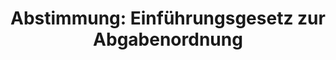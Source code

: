 ---
abstimmung:
  abstimmung: 3
  bundestagssitzung: 184
  legislaturperiode: 19
categories:
- Todo
data:
- title: Abstimmungsergebnis 20201009_3-data.pdf
  url: /res/2021-btw/abstimmungsergebnisse/20201009_3-data.pdf
- title: Abstimmungsergebnis 20201009_3_xls-data.xlsx
  url: /res/2021-btw/abstimmungsergebnisse/20201009_3_xls-data.xlsx
- title: Abstimmungsergebnis 20201009_3_xls-data.csv
  url: /res/2021-btw/abstimmungsergebnisse/csv/20201009_3_xls-data.csv
ergebnis:
  afd:
    enthaltung: 67
    gesamt: 89
    ja: 0
    nein: 0
    nichtabgegeben: 22
    ungueltig: 0
  bü90/gr:
    enthaltung: 0
    gesamt: 67
    ja: 53
    nein: 0
    nichtabgegeben: 14
    ungueltig: 0
  cdu/csu:
    enthaltung: 0
    gesamt: 246
    ja: 0
    nein: 201
    nichtabgegeben: 45
    ungueltig: 0
  die linke.:
    enthaltung: 0
    gesamt: 69
    ja: 50
    nein: 0
    nichtabgegeben: 19
    ungueltig: 0
  fdp:
    enthaltung: 0
    gesamt: 80
    ja: 62
    nein: 0
    nichtabgegeben: 18
    ungueltig: 0
  file: 20201009_3_xls-data.xlsx
  fraktionslos:
    enthaltung: 1
    gesamt: 6
    ja: 2
    nein: 0
    nichtabgegeben: 3
    ungueltig: 0
  spd:
    enthaltung: 0
    gesamt: 152
    ja: 1
    nein: 115
    nichtabgegeben: 36
    ungueltig: 0
layout: abstimmung
links:
- title: Link zu bundestag.de
  url: https://www.bundestag.de/parlament/plenum/abstimmung/abstimmung?id=692
preview: 'Deutscher Bundestag


  184. Sitzung des Deutschen Bundestages

  am Freitag, 9. Oktober 2020


  Endgültiges Ergebnis der Namentlichen Abstimmung Nr. 3


  Gesetzentwurf der Abgeordneten Lisa Paus, Anja Hajduk, Canan Bayram, weitere

  Abgeordneter und der Fraktion BÜNDNIS 90/DIE GRÜNEN

  Entwurf eines Gesetzes zur Änderung der Abgabenordnung und des Einführungsgesetzes

  zur Abgabenordnung - Einziehung von Taterträgen

  Drs. 19/22113 und 19/22680'
tags:
- Todo
title: 'Abstimmung: Einführungsgesetz zur Abgabenordnung'
---